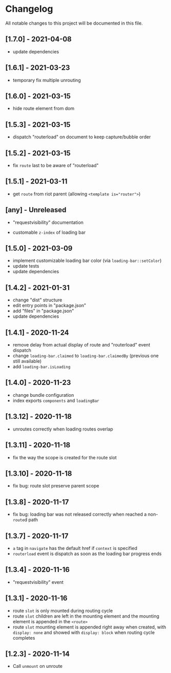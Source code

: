 # Changelog
All notable changes to this project will be documented in this file.

## [1.7.0] - 2021-04-08
- update dependencies

## [1.6.1] - 2021-03-23
- temporary fix multiple unrouting

## [1.6.0] - 2021-03-15
- hide route element from dom

## [1.5.3] - 2021-03-15
- dispatch "routerload" on document to keep capture/bubble order

## [1.5.2] - 2021-03-15
- fix `route` last to be aware of "routerload"

## [1.5.1] - 2021-03-11
- get `route` from riot parent (allowing ```<template is="router">```)

## [any] - Unreleased
- "requestvisibility" documentation

- customable `z-index` of loading bar

## [1.5.0] - 2021-03-09
- implement customizable loading bar color (via `loading-bar::setColor`)
- update tests
- update dependencies

## [1.4.2] - 2021-01-31
- change "dist" structure
- edit entry points in "package.json"
- add "files" in "package.json"
- update dependencies

## [1.4.1] - 2020-11-24
- remove delay from actual display of route and "routerload" event dispatch
- change `loading-bar.claimed` to `loading-bar.claimedBy` (previous one still available)
- add `loading-bar.isLoading`

## [1.4.0] - 2020-11-23
- change bundle configuration
- index exports `components` and `loadingBar`

## [1.3.12] - 2020-11-18
- unroutes correctly when loading routes overlap

## [1.3.11] - 2020-11-18
- fix the way the scope is created for the route slot

## [1.3.10] - 2020-11-18
- fix bug: route slot preserve parent scope

## [1.3.8] - 2020-11-17
- fix bug: loading bar was not released correctly when reached a non-`route`d path

## [1.3.7] - 2020-11-17
- `a` tag in `navigate` has the default href if `context` is specified
- `routerload` event is dispatch as soon as the loading bar progress ends

## [1.3.4] - 2020-11-16
- "requestvisibility" event

## [1.3.1] - 2020-11-16
- route `slot` is only mounted during routing cycle
- route `slot` children are left in the mounting element and the mounting element is appended in the `<route>`
- route `slot` mounting element is appended right away when created, with `display: none` and showed with `display: block` when routing cycle completes

## [1.2.3] - 2020-11-14
- Call `unmount` on unroute